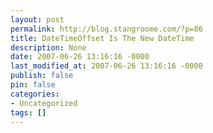 ```yaml
---
layout: post
permalink: http://blog.stangroome.com/?p=86
title: DateTimeOffset Is The New DateTime
description: None
date: 2007-06-26 13:16:16 -0000
last_modified_at: 2007-06-26 13:16:16 -0000
publish: false
pin: false
categories:
- Uncategorized
tags: []
---
```

<![CDATA[

[![Sundial](http://www.codeassassin.com/blog/content/binary/WindowsLiveWriter/DateTimeOffsetIsTheNewDateTime_13C70/sundial_1.jpg)](http://www.flickr.com/photos/jillgood/47241060/)[Justin Van Patten neatly summarises](http://blogs.msdn.com/bclteam/archive/2007/06/14/datetimeoffset-a-new-datetime-structure-in-net-3-5-justin-van-patten.aspx) the new [DateTimeOffset](http://msdn2.microsoft.com/en-us/library/system.datetimeoffset\(vs.90\).aspx) class introduced in .NET 3.5. In short, this new class combines the year, month, blah, blah, second storage of the DateTime with a time zone offset. The most important point to take from Justin's article is that apart from a few exceptions (which he describes), you should always use DateTimeOffset in new code instead of the old DateTime.

Naturally there will continue to be situations where you need to pass a DateTime but the DateTimeOffset will always be able to scale back to suit. It is much harder to infer time zone information from a DateTime to provide a DateTimeOffset. I'd love to see the SQL Server team introduce this data type concept to databases.

]]>

